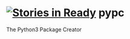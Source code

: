 [![Stories in Ready](https://badge.waffle.io/mekarpeles/gypy.png?label=ready)](https://waffle.io/mekarpeles/pypc)
pypc
====

The Python3 Package Creator
